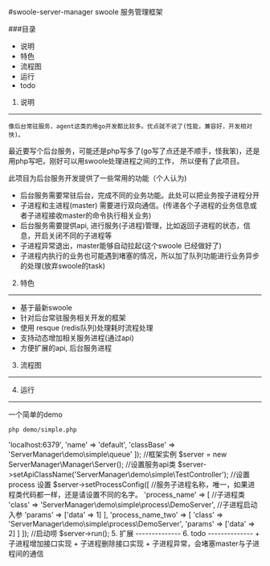 #swoole-server-manager
swoole 服务管理框架

###目录
* 说明
* 特色
* 流程图
* 运行
* todo


1. 说明
--------------
    像后台常驻服务，agent这类的用go开发都比较多。优点就不说了(性能，兼容好，开发相对快)。
最近要写个后台服务，可能还是php写多了(go写了点还是不顺手，怪我笨)，还是用php写吧，刚好可以用swoole处理进程之间的工作，
所以便有了此项目。

此项目为后台服务开发提供了一些常用的功能（个人认为)

+ 后台服务需要常驻后台，完成不同的业务功能。此处可以把业务按子进程分开
+ 子进程和主进程(master) 需要进行双向通信。(传递各个子进程的业务信息或者子进程接收master的命令执行相关业务)
+ 后台服务需要提供api, 进行服务(子进程)管理，比如返回子进程的状态，信息，开启关闭不同的子进程等
+ 子进程异常退出，master能够自动拉起(这个swoole 已经做好了)
+ 子进程内执行的业务也可能遇到堵塞的情况，所以加了队列功能进行业务异步的处理(放弃swoole的task)



2. 特色
--------------
+ 基于最新swoole
+ 针对后台常驻服务相关开发的框架
+ 使用 resque (redis队列)处理耗时流程处理
+ 支持动态增加相关服务进程(通过api)
+ 方便扩展的api, 后台服务进程


3. 流程图
--------------



4. 运行
--------------
一个简单的demo

    php demo/simple.php

   <?php

   require dirname(__DIR__) . '/autoload.php';


    //队列的基本设置
    ServerManager\Queue\Queue::setConfig([
        'host' => 'localhost:6379',
        'name' => 'default',
        'classBase' => 'ServerManager\demo\simple\queue'
    ]);
    
    //框架实例
    $server = new ServerManager\Manager\Server();
    
    //设置服务api类
    $server->setApiClassName('ServerManager\demo\simple\TestController');
    
    //设置 process 设置
    $server->setProcessConfig([
    
        //服务子进程名称，唯一，如果进程类代码都一样，还是请设置不同的名字。
        'process_name' => [
            //子进程类
            'class' => 'ServerManager\demo\simple\process\DemoServer',
            //子进程启动入参
            'params' => ['data' => 1]
    
        ],
    
        'process_name_two' => [
            'class' => 'ServerManager\demo\simple\process\DemoServer',
            'params' => ['data' => 2]
        ]
    
    
    ]);
    
    //启动唠
    $server->run();


5. 扩展
--------------



6. todo
--------------
+ 子进程增加接口实现
+ 子进程删除接口实现
+ 子进程异常，会堵塞master与子进程间的通信






